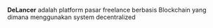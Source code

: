 **DeLancer** adalah platform pasar freelance berbasis Blockchain yang dimana menggunakan system decentralized 